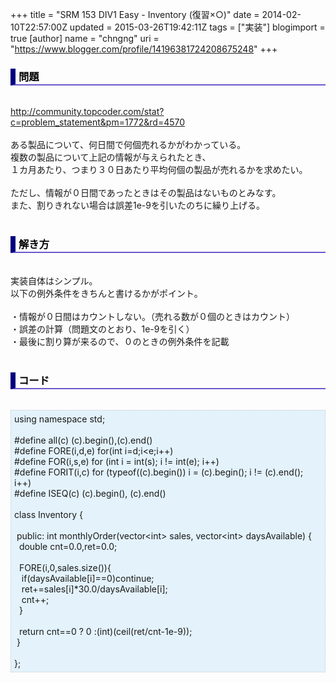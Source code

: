 +++
title = "SRM 153 DIV1 Easy - Inventory (復習×○)"
date = 2014-02-10T22:57:00Z
updated = 2015-03-26T19:42:11Z
tags = ["実装"]
blogimport = true 
[author]
	name = "chngng"
	uri = "https://www.blogger.com/profile/14196381724208675248"
+++

<div dir="ltr" style="text-align: left;" trbidi="on"><h3 style="border-bottom: 2px solid slateblue; border-left: 8px solid navy; color: black; padding: 0px 0px 1px 5px;">問題 </h3><br /><a href="http://community.topcoder.com/stat?c=problem_statement&amp;pm=1772&amp;rd=4570" target="_blank">http://community.topcoder.com/stat?c=problem_statement&amp;pm=1772&amp;rd=4570</a><br /><br />ある製品について、何日間で何個売れるかがわかっている。<br />複数の製品について上記の情報が与えられたとき、<br />１カ月あたり、つまり３０日あたり平均何個の製品が売れるかを求めたい。<br /><br />ただし、情報が０日間であったときはその製品はないものとみなす。<br />また、割りきれない場合は誤差1e-9を引いたのちに繰り上げる。<br /><br /><h3 style="border-bottom: 2px solid slateblue; border-left: 8px solid navy; color: black; padding: 0px 0px 1px 5px;">解き方 </h3><br />実装自体はシンプル。<br />以下の例外条件をきちんと書けるかがポイント。<br /><br />・情報が０日間はカウントしない。（売れる数が０個のときはカウント）<br />・誤差の計算（問題文のとおり、1e-9を引く）<br />・最後に割り算が来るので、０のときの例外条件を記載<br /><br /><h3 style="border-bottom: 2px solid slateblue; border-left: 8px solid navy; color: black; padding: 0px 0px 1px 5px;">コード </h3><br /><div style="background-color: #e3f2fb; border: 1px dotted #CCCCCC; padding: 5px;">using namespace std;<br /><br />#define all(c) (c).begin(),(c).end()<br />#define FORE(i,d,e) for(int i=d;i&lt;e;i++)<br />#define FOR(i,s,e) for (int i = int(s); i != int(e); i++)<br />#define FORIT(i,c) for (typeof((c).begin()) i = (c).begin(); i != (c).end(); i++)<br />#define ISEQ(c) (c).begin(), (c).end()<br /><br />class Inventory {<br /><br /><span class="Apple-tab-span" style="white-space: pre;"> </span>public: int monthlyOrder(vector&lt;int&gt; sales, vector&lt;int&gt; daysAvailable) {<br /><span class="Apple-tab-span" style="white-space: pre;">  </span>double cnt=0.0,ret=0.0;<br /><br /><span class="Apple-tab-span" style="white-space: pre;">  </span>FORE(i,0,sales.size()){<br /><span class="Apple-tab-span" style="white-space: pre;">   </span>if(daysAvailable[i]==0)continue;<br /><span class="Apple-tab-span" style="white-space: pre;">   </span>ret+=sales[i]*30.0/daysAvailable[i];<br /><span class="Apple-tab-span" style="white-space: pre;">   </span>cnt++;<br /><span class="Apple-tab-span" style="white-space: pre;">  </span>}<br /><br /><span class="Apple-tab-span" style="white-space: pre;">  </span>return cnt==0 ? 0 :(int)(ceil(ret/cnt-1e-9));<br /><span class="Apple-tab-span" style="white-space: pre;"> </span>}<br /><br />};</div></div>
